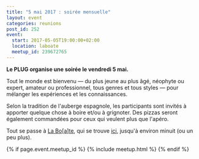 ```yaml
---
title: "5 mai 2017 : soirée mensuelle"
layout: event
categories: reunions
post_id: 252
event:
  start: 2017-05-05T19:00:00+02:00
  location: laboate
  meetup_id: 239672765
---
```


**Le PLUG organise une soirée le vendredi 5 mai.**

Tout le monde est bienvenu — du plus jeune au plus âgé, néophyte ou
expert, amateur ou professionnel, tous genres et tous styles — pour
mélanger les expériences et les connaissances.

Selon la tradition de l'auberge espagnole, les participants sont invités à apporter quelque chose à boire et/ou à grignoter. Des pizzas seront également commandées pour ceux qui veulent plus que l'apéro.

Tout se passe à [La Bo\[a\]te](http://laboate.com/), qui se trouve [ici](https://www.openstreetmap.org/?mlat=43.29207&mlon=5.37297#map=19/43.29207/5.37297), jusqu'à environ minuit (ou un peu plus).

{% if page.event.meetup_id %}
  {% include meetup.html %}
{% endif %}
